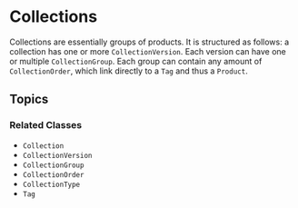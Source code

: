 # Collections

Collections are essentially groups of products. It is structured as follows: a collection has one or more ``CollectionVersion``. Each version can have one or multiple ``CollectionGroup``. Each group can contain any amount of ``CollectionOrder``, which link directly to a ``Tag`` and thus a ``Product``.

## Topics

### Related Classes

- ``Collection``
- ``CollectionVersion``
- ``CollectionGroup``
- ``CollectionOrder``
- ``CollectionType``
- ``Tag``
